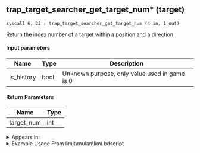 ## trap_target_searcher_get_target_num* (target)

`syscall 6, 22 ; trap_target_searcher_get_target_num (4 in, 1 out)`

Return the index number of a target within a position and a direction

#### Input parameters
| Name | Type | Description
|------|------|------------
| is_history   | bool   | Unknown purpose, only value used in game is 0


#### Return Parameters
| Name | Type
|------|-----
| target_num   | int   


<details>
	<summary>Appears in:</summary>
| filename | Entity (obj)
|----------|-------------
| limit\mulan\limi.bdscript       |           

</details>

<details>
	<summary>Example Usage From limit\mulan\limi.bdscript</summary>
```
L921:
 popToSp 0
 pushFromPWp W16
 fetchValue 0
 pushFromFSp 0
 pushImm 254
 pushImmf 0
 syscall 2, 47 ; trap_limit_motion_start (4 in, 1 out)
 drop 
 pushFromPWp W16
 pushImm 152
 add 
 gosub 4, L1036
 pushFromPWp W16
 pushImm 152
 add 
 pushImmf 0
 pushImmf 2000
 gosub 4, L1046
 pushFromPWp W16
 pushImm 152
 add 
 pushFromFSp 0
 syscall 1, 147 ; trap_obj_pos (1 in, 1 out)
 memcpyToSp 16, 16
 pushFromPSp 16
 pushFromFSp 0
 syscall 1, 201 ; trap_obj_dir (1 in, 1 out)
 memcpyToSp 16, 32
 pushFromPSp 32
 pushImm 0
 syscall 6, 22 ; trap_target_searcher_get_target_num (4 in, 1 out)
 popToSp 4
 pushFromFSp 4
 pushFromPAi L6003 ; ___ai 'frametan enemy num' (L6003)
 syscall 0, 0 ; trap_puti (2 in, 0 out)
 pushFromFSp 4
 pushImm 0
 sub 
 eqz 
 jz L1012
 pushFromFSp 0
 gosub 4, L1061
 jmp L1031
```
</details>

